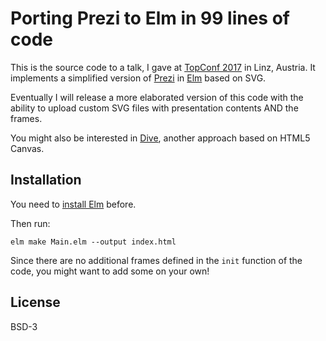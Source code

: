 # Porting Prezi to Elm in 99 lines of code

This is the source code to a talk, I gave at [TopConf 2017](https://www.topconf.com/conference//linz-2017/talk/porting-prezi-to-elm-in-100-lines-of-code/) in Linz, Austria. It implements a simplified version of [Prezi](https://prezi.com) in [Elm](http://elmlang.org) based on SVG. 

Eventually I will release a more elaborated version of this code with the ability to upload custom SVG files with presentation contents AND the frames.

You might also be interested in [Dive](https://github.com/myrho/dive), another approach based on HTML5 Canvas.

## Installation

You need to [install Elm](https://guide.elm-lang.org/install.html) before.

Then run:

    elm make Main.elm --output index.html

Since there are no additional frames defined in the `init` function of the code, you might want to add some on your own!

## License

BSD-3
